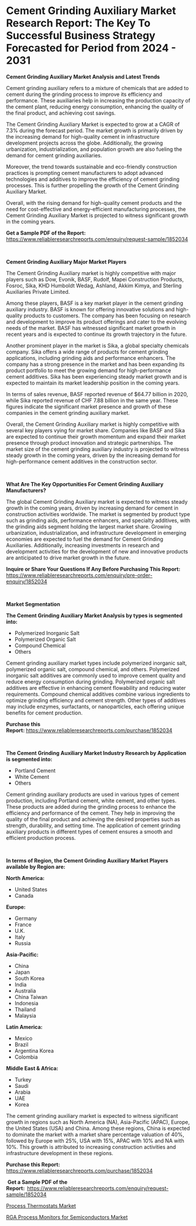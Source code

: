 <p><h1>Cement Grinding Auxiliary Market Research Report: The Key To Successful Business Strategy Forecasted for Period from 2024 - 2031</h1></p><p><strong>Cement Grinding Auxiliary Market Analysis and Latest Trends</strong></p>
<p><p>Cement grinding auxiliary refers to a mixture of chemicals that are added to cement during the grinding process to improve its efficiency and performance. These auxiliaries help in increasing the production capacity of the cement plant, reducing energy consumption, enhancing the quality of the final product, and achieving cost savings.</p><p>The Cement Grinding Auxiliary Market is expected to grow at a CAGR of 7.3% during the forecast period. The market growth is primarily driven by the increasing demand for high-quality cement in infrastructure development projects across the globe. Additionally, the growing urbanization, industrialization, and population growth are also fueling the demand for cement grinding auxiliaries.</p><p>Moreover, the trend towards sustainable and eco-friendly construction practices is prompting cement manufacturers to adopt advanced technologies and additives to improve the efficiency of cement grinding processes. This is further propelling the growth of the Cement Grinding Auxiliary Market.</p><p>Overall, with the rising demand for high-quality cement products and the need for cost-effective and energy-efficient manufacturing processes, the Cement Grinding Auxiliary Market is projected to witness significant growth in the coming years.</p></p>
<p><strong>Get a Sample PDF of the Report:&nbsp;</strong> <a href="https://www.reliableresearchreports.com/enquiry/request-sample/1852034">https://www.reliableresearchreports.com/enquiry/request-sample/1852034</a></p>
<p>&nbsp;</p>
<p><strong>Cement Grinding Auxiliary Major Market Players</strong></p>
<p><p>The Cement Grinding Auxiliary market is highly competitive with major players such as Dow, Evonik, BASF, Rudolf, Mapei Construction Products, Fosroc, Sika, KHD Humboldt Wedag, Ashland, Akkim Kimya, and Sterling Auxiliaries Private Limited. </p><p>Among these players, BASF is a key market player in the cement grinding auxiliary industry. BASF is known for offering innovative solutions and high-quality products to customers. The company has been focusing on research and development to improve its product offerings and cater to the evolving needs of the market. BASF has witnessed significant market growth in recent years and is expected to continue its growth trajectory in the future.</p><p>Another prominent player in the market is Sika, a global specialty chemicals company. Sika offers a wide range of products for cement grinding applications, including grinding aids and performance enhancers. The company has a strong presence in the market and has been expanding its product portfolio to meet the growing demand for high-performance cement additives. Sika has been experiencing steady market growth and is expected to maintain its market leadership position in the coming years.</p><p>In terms of sales revenue, BASF reported revenue of $64.77 billion in 2020, while Sika reported revenue of CHF 7.88 billion in the same year. These figures indicate the significant market presence and growth of these companies in the cement grinding auxiliary market.</p><p>Overall, the Cement Grinding Auxiliary market is highly competitive with several key players vying for market share. Companies like BASF and Sika are expected to continue their growth momentum and expand their market presence through product innovation and strategic partnerships. The market size of the cement grinding auxiliary industry is projected to witness steady growth in the coming years, driven by the increasing demand for high-performance cement additives in the construction sector.</p></p>
<p>&nbsp;</p>
<p><strong>What Are The Key Opportunities For Cement Grinding Auxiliary Manufacturers?</strong></p>
<p><p>The global Cement Grinding Auxiliary market is expected to witness steady growth in the coming years, driven by increasing demand for cement in construction activities worldwide. The market is segmented by product type such as grinding aids, performance enhancers, and specialty additives, with the grinding aids segment holding the largest market share. Growing urbanization, industrialization, and infrastructure development in emerging economies are expected to fuel the demand for Cement Grinding Auxiliaries. Additionally, increasing investments in research and development activities for the development of new and innovative products are anticipated to drive market growth in the future.</p></p>
<p><strong>Inquire or Share Your Questions If Any Before Purchasing This Report:</strong> <a href="https://www.reliableresearchreports.com/enquiry/pre-order-enquiry/1852034">https://www.reliableresearchreports.com/enquiry/pre-order-enquiry/1852034</a></p>
<p>&nbsp;</p>
<p><strong>Market Segmentation</strong></p>
<p><strong>The Cement Grinding Auxiliary Market Analysis by types is segmented into:</strong></p>
<p><ul><li>Polymerized Inorganic Salt</li><li>Polymerized Organic Salt</li><li>Compound Chemical</li><li>Others</li></ul></p>
<p><p>Cement grinding auxiliary market types include polymerized inorganic salt, polymerized organic salt, compound chemical, and others. Polymerized inorganic salt additives are commonly used to improve cement quality and reduce energy consumption during grinding. Polymerized organic salt additives are effective in enhancing cement flowability and reducing water requirements. Compound chemical additives combine various ingredients to optimize grinding efficiency and cement strength. Other types of additives may include enzymes, surfactants, or nanoparticles, each offering unique benefits for cement production.</p></p>
<p><strong>Purchase this Report:&nbsp;</strong><a href="https://www.reliableresearchreports.com/purchase/1852034">https://www.reliableresearchreports.com/purchase/1852034</a></p>
<p>&nbsp;</p>
<p><strong>The Cement Grinding Auxiliary Market Industry Research by Application is segmented into:</strong></p>
<p><ul><li>Portland Cement</li><li>White Cement</li><li>Others</li></ul></p>
<p><p>Cement grinding auxiliary products are used in various types of cement production, including Portland cement, white cement, and other types. These products are added during the grinding process to enhance the efficiency and performance of the cement. They help in improving the quality of the final product and achieving the desired properties such as strength, durability, and setting time. The application of cement grinding auxiliary products in different types of cement ensures a smooth and efficient production process.</p></p>
<p>&nbsp;</p>
<p><strong>In terms of Region, the Cement Grinding Auxiliary Market Players available by Region are:</strong></p>
<p>
    <p> <strong> North America: </strong>
        <ul>
            <li>United States</li>
            <li>Canada</li>
        </ul>
        </p> 
    <p> <strong> Europe: </strong>
        <ul>
            <li>Germany</li>
            <li>France</li>
            <li>U.K.</li>
            <li>Italy</li>
            <li>Russia</li>
        </ul>
        </p> 
    <p> <strong> Asia-Pacific: </strong>
        <ul>
            <li>China</li>
            <li>Japan</li>
            <li>South Korea</li>
            <li>India</li>
            <li>Australia</li>
            <li>China Taiwan</li>
            <li>Indonesia</li>
            <li>Thailand</li>
            <li>Malaysia</li>
        </ul>
        </p> 
    <p> <strong> Latin America: </strong>
        <ul>
            <li>Mexico</li>
            <li>Brazil</li>
            <li>Argentina Korea</li>
            <li>Colombia</li>
        </ul>
        </p> 
    <p> <strong> Middle East & Africa: </strong>
        <ul>
            <li>Turkey</li>
            <li>Saudi</li>
            <li>Arabia</li>
            <li>UAE</li>
            <li>Korea</li>
        </ul>
    </p>
    </p>
<p><p>The cement grinding auxiliary market is expected to witness significant growth in regions such as North America (NA), Asia-Pacific (APAC), Europe, the United States (USA) and China. Among these regions, China is expected to dominate the market with a market share percentage valuation of 40%, followed by Europe with 25%, USA with 15%, APAC with 10% and NA with 10%. This growth is attributed to increasing construction activities and infrastructure development in these regions.</p></p>
<p><strong>Purchase this Report: </strong><a href="https://www.reliableresearchreports.com/purchase/1852034">https://www.reliableresearchreports.com/purchase/1852034</a></p>
<p>&nbsp;<strong>Get a Sample PDF of the Report:&nbsp;&nbsp;</strong><a href="https://www.reliableresearchreports.com/enquiry/request-sample/1852034">https://www.reliableresearchreports.com/enquiry/request-sample/1852034</a></p>
<p><strong></strong></p>
<p><p><a href="https://issuu.com/reportprime-2/docs/process-thermostats-market-size-2030.pptx">Process Thermostats Market</a></p><p><a href="https://issuu.com/reportprime-2/docs/rga-process-monitors-for-semiconductors-market-siz">RGA Process Monitors for Semiconductors Market</a></p></p>
